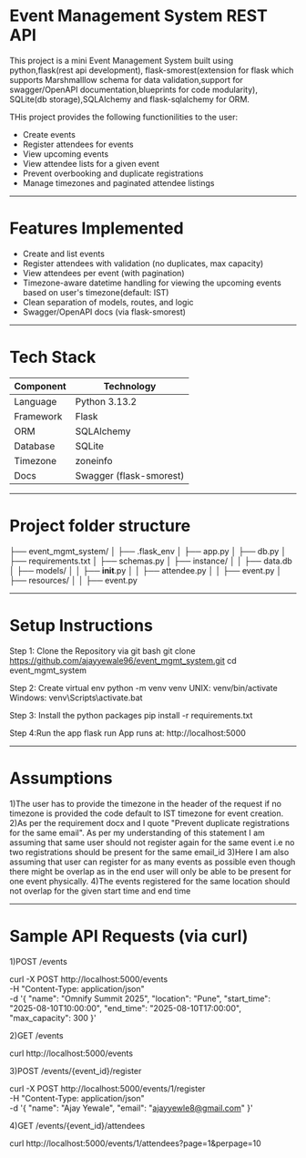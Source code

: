 # Event Management System REST API

This project is a mini Event Management System built using python,flask(rest api development),
flask-smorest(extension for flask which supports Marshmalllow schema for data validation,support for swagger/OpenAPI documentation,blueprints for code modularity),
SQLite(db storage),SQLAlchemy and flask-sqlalchemy for ORM.

THis project provides the following functionilities to the user:
- Create events
- Register attendees for events
- View upcoming events
- View attendee lists for a given event
- Prevent overbooking and duplicate registrations
- Manage timezones and paginated attendee listings

---

# Features Implemented

- Create and list events
- Register attendees with validation (no duplicates, max capacity)
- View attendees per event (with pagination)
- Timezone-aware datetime handling for viewing the upcoming events based on user's timezone(default: IST)
- Clean separation of models, routes, and logic
- Swagger/OpenAPI docs (via flask-smorest)

---

# Tech Stack

| Component     | Technology         |
|---------------|------------------  | 
| Language      | Python 3.13.2      |
| Framework     | Flask              |
| ORM           | SQLAlchemy         |
| Database      | SQLite             |
| Timezone      | zoneinfo           |
| Docs          | Swagger (flask-smorest) |

---
# Project folder structure

├── event_mgmt_system/
│   ├── .flask_env
│   ├── app.py
│   ├── db.py
│   ├── requirements.txt
│   ├── schemas.py
│   ├── instance/
│   │   ├── data.db
│   ├── models/
│   │   ├── __init__.py
│   │   ├── attendee.py
│   │   ├── event.py
│   ├── resources/
│   │   ├── event.py

---

# Setup Instructions

Step 1: Clone the Repository via git bash
git clone https://github.com/ajayyewale96/event_mgmt_system.git
cd event_mgmt_system

Step 2: Create virtual env
python -m venv venv
UNIX: venv/bin/activate  
Windows: venv\Scripts\activate.bat

Step 3: Install the python packages
pip install -r requirements.txt

Step 4:Run the app
flask run
App runs at: http://localhost:5000

---

# Assumptions

1)The user has to provide the timezone in the header of the request if no timezone is provided the code default to IST timezone for event creation.
2)As per the requirement docx and I quote "Prevent duplicate registrations for the same email". As per my understanding of this statement I am assuming that same user should 
not register again for the same event i.e  no two registrations should be  present for the same email_id
3)Here I am also assuming that user can register for as many events as possible even though there might be overlap as in the end user will only be able to be present for one event physically.
4)The events registered for the same location should not overlap for the given start time and end time

---
# Sample API Requests (via curl)

1)POST /events

curl -X POST http://localhost:5000/events \
-H "Content-Type: application/json" \
-d '{
  "name": "Omnify Summit 2025",
  "location": "Pune",
  "start_time": "2025-08-10T10:00:00",
  "end_time": "2025-08-10T17:00:00",
  "max_capacity": 300
}'


2)GET /events

curl http://localhost:5000/events


3)POST /events/{event_id}/register

curl -X POST http://localhost:5000/events/1/register \
-H "Content-Type: application/json" \
-d '{
  "name": "Ajay Yewale",
  "email": "ajayyewle8@gmail.com"
}'


4)GET /events/{event_id}/attendees

curl http://localhost:5000/events/1/attendees?page=1&perpage=10
